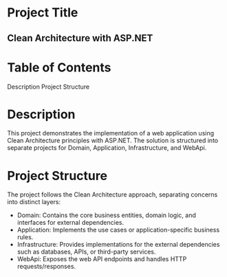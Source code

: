 # Project Title
## Clean Architecture with ASP.NET

# Table of Contents
Description
Project Structure

# Description
This project demonstrates the implementation of a web application using Clean Architecture principles with ASP.NET. The solution is structured into separate projects for Domain, Application, Infrastructure, and WebApi.

# Project Structure
The project follows the Clean Architecture approach, separating concerns into distinct layers:
- Domain: Contains the core business entities, domain logic, and interfaces for external dependencies.
- Application: Implements the use cases or application-specific business rules.
- Infrastructure: Provides implementations for the external dependencies such as databases, APIs, or third-party services.
- WebApi: Exposes the web API endpoints and handles HTTP requests/responses.
